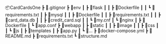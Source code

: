 📦CardCardsOne
 ┣ 📂.gitignor
 ┣ 📂env
 ┃ ┣ 📂flask
 ┃ ┃ ┣ 📜Dockerfile
 ┃ ┃ ┗ 📜requirements.txt
 ┃ ┣ 📂mysql
 ┃ ┃ ┣ 📜Dockerfile
 ┃ ┃ ┣ 📜requirements.txt
 ┃ ┃ ┣ 📜card_data.db
 ┃ ┃ ┣ 📜credit_card.sql
 ┃ ┃ ┗ 📜my.cnf
 ┃ ┗ 📂nginx
 ┃   ┣ 📜Dockerfile
 ┃   ┗ 📜app.conf
 ┣ 📂webapp
 ┃ ┣ 📂static
 ┃ ┃ ┣ 📂image
 ┃ ┃ ┣ 📂css
 ┃ ┃ ┗ 📂js
 ┃ ┣ 📂templates
 ┃ ┣ 📜app.py
 ┃ ┗ 📜...
 ┣ 📜docker-compose.yml
 ┣ 📜README.md
 ┣ 📜requirements.txt
 ┗ 📜structure.md






